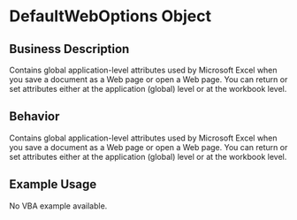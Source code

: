 # DefaultWebOptions Object

## Business Description
Contains global application-level attributes used by Microsoft Excel when you save a document as a Web page or open a Web page. You can return or set attributes either at the application (global) level or at the workbook level.

## Behavior
Contains global application-level attributes used by Microsoft Excel when you save a document as a Web page or open a Web page. You can return or set attributes either at the application (global) level or at the workbook level.

## Example Usage
No VBA example available.